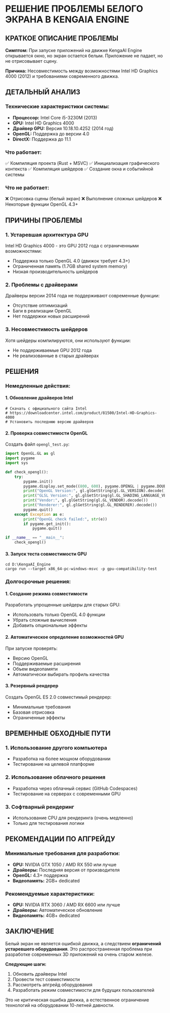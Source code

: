 # РЕШЕНИЕ ПРОБЛЕМЫ БЕЛОГО ЭКРАНА В KENGAIA ENGINE

## КРАТКОЕ ОПИСАНИЕ ПРОБЛЕМЫ

**Симптом:** При запуске приложений на движке KengaAI Engine открывается окно, но экран остается белым. Приложение не падает, но не отрисовывает сцену.

**Причина:** Несовместимость между возможностями Intel HD Graphics 4000 (2012) и требованиями современного движка.

## ДЕТАЛЬНЫЙ АНАЛИЗ

### Технические характеристики системы:
- **Процессор:** Intel Core i5-3230M (2013)
- **GPU:** Intel HD Graphics 4000
- **Драйвер GPU:** Версия 10.18.10.4252 (2014 год)
- **OpenGL:** Поддержка до версии 4.0
- **DirectX:** Поддержка до 11.1

### Что работает:
✅ Компиляция проекта (Rust + MSVC)
✅ Инициализация графического контекста
✅ Компиляция шейдеров
✅ Создание окна и событийной системы

### Что не работает:
❌ Отрисовка сцены (белый экран)
❌ Выполнение сложных шейдеров
❌ Некоторые функции OpenGL 4.3+

## ПРИЧИНЫ ПРОБЛЕМЫ

### 1. Устаревшая архитектура GPU
Intel HD Graphics 4000 - это GPU 2012 года с ограниченными возможностями:
- Поддержка только OpenGL 4.0 (движок требует 4.3+)
- Ограниченная память (1.7GB shared system memory)
- Низкая производительность шейдеров

### 2. Проблемы с драйверами
Драйверы версии 2014 года не поддерживают современные функции:
- Отсутствие оптимизаций
- Баги в реализации OpenGL
- Нет поддержки новых расширений

### 3. Несовместимость шейдеров
Хотя шейдеры компилируются, они используют функции:
- Не поддерживаемые GPU 2012 года
- Не реализованные в старых драйверах

## РЕШЕНИЯ

### Немедленные действия:

#### 1. Обновление драйверов Intel
```batch
# Скачать с официального сайта Intel
# https://downloadcenter.intel.com/product/81500/Intel-HD-Graphics-4000
# Установить последнюю версию драйверов
```

#### 2. Проверка совместимости OpenGL
Создать файл `opengl_test.py`:
```python
import OpenGL.GL as gl
import pygame
import sys

def check_opengl():
    try:
        pygame.init()
        pygame.display.set_mode((800, 600), pygame.OPENGL | pygame.DOUBLEBUF)
        print("OpenGL Version:", gl.glGetString(gl.GL_VERSION).decode())
        print("GLSL Version:", gl.glGetString(gl.GL_SHADING_LANGUAGE_VERSION).decode())
        print("Vendor:", gl.glGetString(gl.GL_VENDOR).decode())
        print("Renderer:", gl.glGetString(gl.GL_RENDERER).decode())
        pygame.quit()
    except Exception as e:
        print("OpenGL check failed:", str(e))
        if pygame.get_init():
            pygame.quit()

if __name__ == "__main__":
    check_opengl()
```

#### 3. Запуск теста совместимости GPU
```batch
cd D:\KengaAI_Engine
cargo run --target x86_64-pc-windows-msvc -p gpu-compatibility-test
```

### Долгосрочные решения:

#### 1. Создание режима совместимости
Разработать упрощенные шейдеры для старых GPU:
- Использовать только OpenGL 4.0 функции
- Убрать сложные вычисления
- Добавить опциональные эффекты

#### 2. Автоматическое определение возможностей GPU
При запуске проверять:
- Версию OpenGL
- Поддерживаемые расширения
- Объем видеопамяти
- Автоматически выбирать профиль качества

#### 3. Резервный рендерер
Создать OpenGL ES 2.0 совместимый рендерер:
- Минимальные требования
- Базовая отрисовка
- Ограниченные эффекты

## ВРЕМЕННЫЕ ОБХОДНЫЕ ПУТИ

### 1. Использование другого компьютера
- Разработка на более мощном оборудовании
- Тестирование на целевой платформе

### 2. Использование облачного решения
- Разработка через облачный сервис (GitHub Codespaces)
- Тестирование на серверах с современными GPU

### 3. Софтварный рендеринг
- Использование CPU для рендеринга (очень медленно)
- Только для тестирования логики

## РЕКОМЕНДАЦИИ ПО АПГРЕЙДУ

### Минимальные требования для разработки:
- **GPU:** NVIDIA GTX 1050 / AMD RX 550 или лучше
- **Драйверы:** Последняя версия от производителя
- **OpenGL:** 4.3+ поддержка
- **Видеопамять:** 2GB+ dedicated

### Рекомендуемые характеристики:
- **GPU:** NVIDIA RTX 3060 / AMD RX 6600 или лучше
- **Драйверы:** Автоматическое обновление
- **Видеопамять:** 4GB+ dedicated

## ЗАКЛЮЧЕНИЕ

Белый экран не является ошибкой движка, а следствием **ограничений устаревшего оборудования**. Это распространенная проблема при разработке современных 3D приложений на очень старом железе.

**Следующие шаги:**
1. Обновить драйверы Intel
2. Провести тест совместимости
3. Рассмотреть апгрейд оборудования
4. Разработать режим совместимости для будущих пользователей

Это не критическая ошибка движка, а естественное ограничение технологий на оборудовании 10-летней давности.